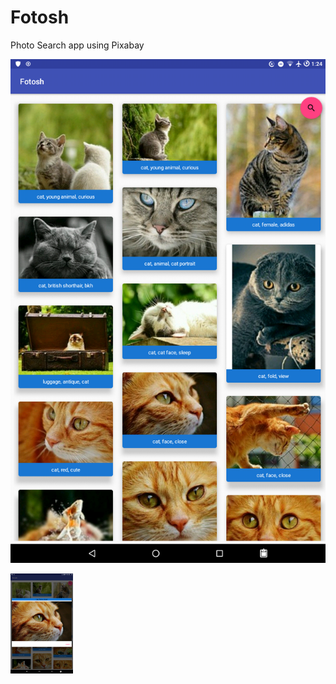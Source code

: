 # Fotosh

Photo Search app using Pixabay

![Screenshot 1](https://github.com/ferdavs/Fotosh/blob/master/captures/device-2017-07-22-132456.png)

<img src="https://github.com/ferdavs/Fotosh/blob/master/captures/device-2017-07-22-133833.png" alt="screenshot 2" width="100px">